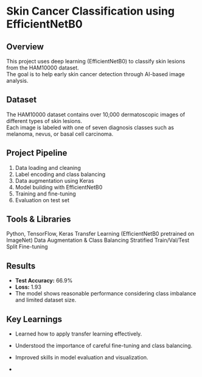 # Skin Cancer Classification using EfficientNetB0

##  Overview
This project uses deep learning (EfficientNetB0) to classify skin lesions from the HAM10000 dataset.  
The goal is to help early skin cancer detection through AI-based image analysis.

## Dataset
The HAM10000 dataset contains over 10,000 dermatoscopic images of different types of skin lesions.  
Each image is labeled with one of seven diagnosis classes such as melanoma, nevus, or basal cell carcinoma.

##  Project Pipeline
1. Data loading and cleaning  
2. Label encoding and class balancing  
3. Data augmentation using Keras  
4. Model building with EfficientNetB0  
5. Training and fine-tuning  
6. Evaluation on test set

## Tools & Libraries
Python, TensorFlow, Keras
Transfer Learning (EfficientNetB0 pretrained on ImageNet)
Data Augmentation & Class Balancing
Stratified Train/Val/Test Split
Fine-tuning


## Results
- **Test Accuracy:** 66.9%
- **Loss:** 1.93
- The model shows reasonable performance considering class imbalance and limited dataset size.

## Key Learnings
- Learned how to apply transfer learning effectively.
- Understood the importance of careful fine-tuning and class balancing.
- Improved skills in model evaluation and visualization.

- 
